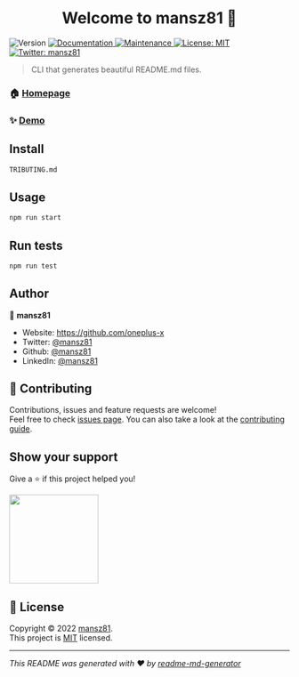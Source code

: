 <h1 align="center">Welcome to mansz81 👋</h1>
<p>
  <img alt="Version" src="https://img.shields.io/badge/version-0.0.1-blue.svg?cacheSeconds=2592000" />
  <a href="https://github.com/mansz81/mansz81" target="_blank">
    <img alt="Documentation" src="https://img.shields.io/badge/documentation-yes-brightgreen.svg" />
  </a>
  <a href="https://github.com/kefranabg/readme-md-generator/graphs/commit-activity" target="_blank">
    <img alt="Maintenance" src="https://img.shields.io/badge/Maintained%3F-yes-green.svg" />
  </a>
  <a href="https://github.com/kefranabg/readme-md-generator/blob/master/LICENSE" target="_blank">
    <img alt="License: MIT" src="https://img.shields.io/github/license/mansz81/mansz81" />
  </a>
  <a href="https://twitter.com/mansz81" target="_blank">
    <img alt="Twitter: mansz81" src="https://img.shields.io/twitter/follow/mansz81.svg?style=social" />
  </a>
</p>

> CLI that generates beautiful README.md files.

### 🏠 [Homepage](https://github.com/mansz81/mansz81)

### ✨ [Demo](https://github.com/mansz81/mansz81)

## Install

```sh
TRIBUTING.md
```

## Usage

```sh
npm run start
```

## Run tests

```sh
npm run test
```

## Author

👤 **mansz81**

* Website: https://github.com/oneplus-x
* Twitter: [@mansz81](https://twitter.com/mansz81)
* Github: [@mansz81](https://github.com/mansz81)
* LinkedIn: [@mansz81](https://linkedin.com/in/mansz81)

## 🤝 Contributing

Contributions, issues and feature requests are welcome!<br />Feel free to check [issues page](https://github.com/kefranabg/readme-md-generator/issues). You can also take a look at the [contributing guide](https://github.com/kefranabg/readme-md-generator/blob/master/CON).

## Show your support

Give a ⭐️ if this project helped you!

<a href="https://www.patreon.com/mansz81">
  <img src="https://c5.patreon.com/external/logo/become_a_patron_button@2x.png" width="160">
</a>

## 📝 License

Copyright © 2022 [mansz81](https://github.com/mansz81).<br />
This project is [MIT](https://github.com/kefranabg/readme-md-generator/blob/master/LICENSE) licensed.

***
_This README was generated with ❤️ by [readme-md-generator](https://github.com/kefranabg/readme-md-generator)_